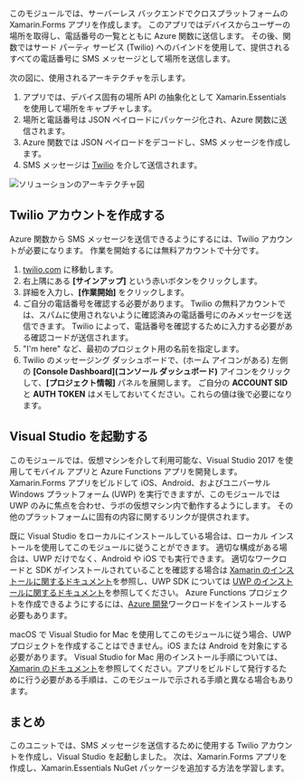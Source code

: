 このモジュールでは、サーバーレス バックエンドでクロスプラットフォームの Xamarin.Forms アプリを作成します。 このアプリではデバイスからユーザーの場所を取得し、電話番号の一覧とともに Azure 関数に送信します。 その後、関数ではサード パーティ サービス (Twilio) へのバインドを使用して、提供されるすべての電話番号に SMS メッセージとして場所を送信します。

次の図に、使用されるアーキテクチャを示します。

1. アプリでは、デバイス固有の場所 API の抽象化として Xamarin.Essentials を使用して場所をキャプチャします。
2. 場所と電話番号は JSON ペイロードにパッケージ化され、Azure 関数に送信されます。
3. Azure 関数では JSON ペイロードをデコードし、SMS メッセージを作成します。
4. SMS メッセージは [Twilio](http://twilio.com) を介して送信されます。

![ソリューションのアーキテクチャ図](../media/1-architecture.png)

## <a name="create-a-twilio-account"></a>Twilio アカウントを作成する

Azure 関数から SMS メッセージを送信できるようにするには、Twilio アカウントが必要になります。 作業を開始するには無料アカウントで十分です。

1. [twilio.com](https://twilio.com) に移動します。
2. 右上隅にある **[サインアップ]** という赤いボタンをクリックします。
3. 詳細を入力し、**[作業開始]** をクリックします。
4. ご自分の電話番号を確認する必要があります。 Twilio の無料アカウントでは、スパムに使用されないように確認済みの電話番号にのみメッセージを送信できます。 Twilio によって、電話番号を確認するために入力する必要がある確認コードが送信されます。
5. "I'm here" など、最初のプロジェクト用の名前を指定します。
6. Twilio のメッセージング ダッシュボードで、(ホーム アイコンがある) 左側の **[Console Dashboard]\(コンソール ダッシュボード\)** アイコンをクリックして、**[プロジェクト情報]** パネルを展開します。 ご自分の **ACCOUNT SID** と **AUTH TOKEN** はメモしておいてください。これらの値は後で必要になります。

## <a name="launch-visual-studio"></a>Visual Studio を起動する

このモジュールでは、仮想マシンを介して利用可能な、Visual Studio 2017 を使用してモバイル アプリと Azure Functions アプリを開発します。 Xamarin.Forms アプリをビルドして iOS、Android、およびユニバーサル Windows プラットフォーム (UWP) を実行できますが、このモジュールでは UWP のみに焦点を合わせ、ラボの仮想マシン内で動作するようにします。 その他のプラットフォームに固有の内容に関するリンクが提供されます。

<!-- TODO - add HoL link button here -->

既に Visual Studio をローカルにインストールしている場合は、ローカル インストールを使用してこのモジュールに従うことができます。 適切な構成がある場合は、UWP だけでなく、Android や iOS でも実行できます。 適切なワークロードと SDK がインストールされていることを確認する場合は [Xamarin のインストールに関するドキュメント](https://docs.microsoft.com/xamarin/cross-platform/get-started/installation/windows)を参照し、UWP SDK については [UWP のインストールに関するドキュメント](https://docs.microsoft.com/visualstudio/cross-platform/develop-apps-for-the-universal-windows-platform-uwp#requirements)を参照してください。 Azure Functions プロジェクトを作成できるようにするには、[Azure 開発](https://docs.microsoft.com/azure/azure-functions/functions-develop-vs#prerequisites)ワークロードをインストールする必要もあります。

macOS で Visual Studio for Mac を使用してこのモジュールに従う場合、UWP プロジェクトを作成することはできません。iOS または Android を対象にする必要があります。 Visual Studio for Mac 用のインストール手順については、[Xamarin のドキュメント](https://docs.microsoft.com/visualstudio/cross-platform/setup-and-install#mac-setup-apple-id-xcode-and-xamarin)を参照してください。アプリをビルドして発行するために行う必要がある手順は、このモジュールで示される手順と異なる場合もあります。

## <a name="summary"></a>まとめ

このユニットでは、SMS メッセージを送信するために使用する Twilio アカウントを作成し、Visual Studio を起動しました。 次は、Xamarin.Forms アプリを作成し、Xamarin.Essentials NuGet パッケージを追加する方法を学習します。